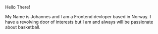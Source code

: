 Hello There!

My Name is Johannes and I am a Frontend devloper based in Norway. I have a revolving door of interests but I am and always will be passionate about basketball. 
